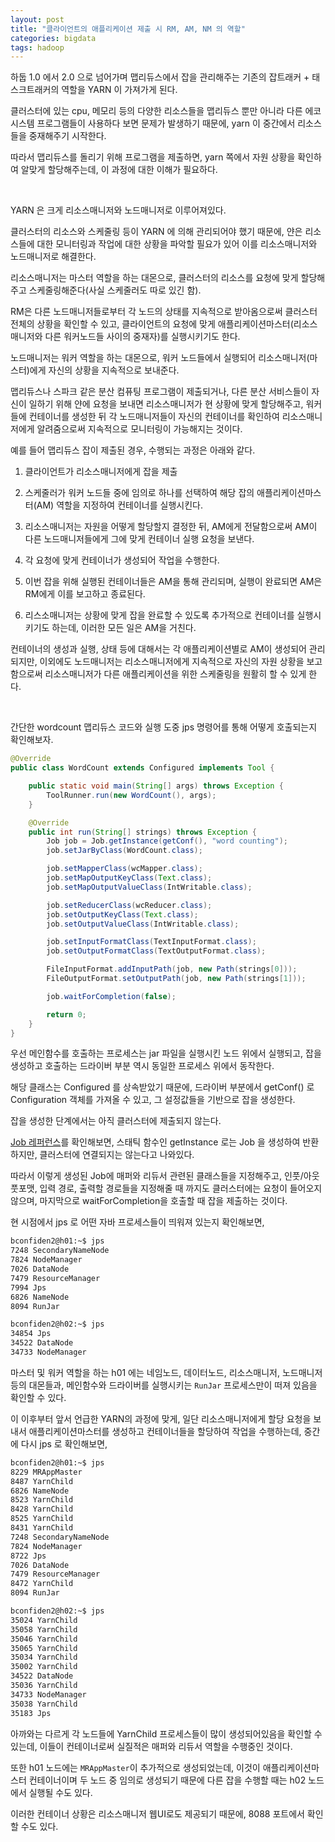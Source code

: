 ```yaml
---
layout: post
title: "클라이언트의 애플리케이션 제출 시 RM, AM, NM 의 역할"
categories: bigdata
tags: hadoop
---
```


하둡 1.0 에서 2.0 으로 넘어가며 맵리듀스에서 잡을 관리해주는 기존의 잡트래커 + 태스크트래커의 역할을 YARN 이 가져가게 된다.

클러스터에 있는 cpu, 메모리 등의 다양한 리소스들을 맵리듀스 뿐만 아니라 다른 에코시스템 프로그램들이 사용하다 보면 문제가 발생하기 때문에, yarn 이 중간에서 리소스들을 중재해주기 시작한다.

따라서 맵리듀스를 돌리기 위해 프로그램을 제출하면, yarn 쪽에서 자원 상황을 확인하여 알맞게 할당해주는데, 이 과정에 대한 이해가 필요하다.

<br>

YARN 은 크게 리소스매니저와 노드매니저로 이루어져있다.

클러스터의 리소스와 스케줄링 등이 YARN 에 의해 관리되어야 했기 때문에, 얀은 리소스들에 대한 모니터링과 작업에 대한 상황을 파악할 필요가 있어 이를 리소스매니저와 노드매니저로 해결한다.

리소스매니저는 마스터 역할을 하는 대몬으로, 클러스터의 리소스를 요청에 맞게 할당해주고 스케줄링해준다(사실 스케줄러도 따로 있긴 함).

RM은 다른 노드매니저들로부터 각 노드의 상태를 지속적으로 받아옴으로써 클러스터 전체의 상황을 확인할 수 있고, 클라이언트의 요청에 맞게 애플리케이션마스터(리소스매니저와 다른 워커노드들 사이의 중재자)를 실행시키기도 한다.

노드매니저는 워커 역할을 하는 대몬으로, 워커 노드들에서 실행되어 리소스매니저(마스터)에게 자신의 상황을 지속적으로 보내준다.

맵리듀스나 스파크 같은 분산 컴퓨팅 프로그램이 제출되거나, 다른 분산 서비스들이 자신이 일하기 위해 얀에 요청을 보내면 리소스매니저가 현 상황에 맞게 할당해주고, 워커들에 컨테이너를 생성한 뒤 각 노드매니저들이 자신의 컨테이너를 확인하여 리소스매니저에게 알려줌으로써 지속적으로 모니터링이 가능해지는 것이다.

예를 들어 맵리듀스 잡이 제출된 경우, 수행되는 과정은 아래와 같다.

1. 클라이언트가 리소스매니저에게 잡을 제출

2. 스케줄러가 워커 노드들 중에 임의로 하나를 선택하여 해당 잡의 애플리케이션마스터(AM) 역할을 지정하여 컨테이너를 실행시킨다.

3. 리소스매니저는 자원을 어떻게 할당할지 결정한 뒤, AM에게 전달함으로써 AM이 다른 노드매니저들에게 그에 맞게 컨테이너 실행 요청을 보낸다.

4. 각 요청에 맞게 컨테이너가 생성되어 작업을 수행한다.

5. 이번 잡을 위해 실행된 컨테이너들은 AM을 통해 관리되며, 실행이 완료되면 AM은 RM에게 이를 보고하고 종료된다.

6. 리스소매니저는 상황에 맞게 잡을 완료할 수 있도록 추가적으로 컨테이너를 실행시키기도 하는데, 이러한 모든 일은 AM을 거친다.

컨테이너의 생성과 실행, 상태 등에 대해서는 각 애플리케이션별로 AM이 생성되어 관리되지만, 이외에도 노드매니저는 리소스매니저에게 지속적으로 자신의 자원 상황을 보고함으로써 리소스매니저가 다른 애플리케이션을 위한 스케줄링을 원활히 할 수 있게 한다.

<br>

간단한 wordcount 맵리듀스 코드와 실행 도중 jps 명령어를 통해 어떻게 호출되는지 확인해보자.

```java
@Override
public class WordCount extends Configured implements Tool {

    public static void main(String[] args) throws Exception {
        ToolRunner.run(new WordCount(), args);
    }

    @Override
    public int run(String[] strings) throws Exception {
        Job job = Job.getInstance(getConf(), "word counting");
        job.setJarByClass(WordCount.class);

        job.setMapperClass(wcMapper.class);
        job.setMapOutputKeyClass(Text.class);
        job.setMapOutputValueClass(IntWritable.class);

        job.setReducerClass(wcReducer.class);
        job.setOutputKeyClass(Text.class);
        job.setOutputValueClass(IntWritable.class);

        job.setInputFormatClass(TextInputFormat.class);
        job.setOutputFormatClass(TextOutputFormat.class);

        FileInputFormat.addInputPath(job, new Path(strings[0]));
        FileOutputFormat.setOutputPath(job, new Path(strings[1]));

        job.waitForCompletion(false);

        return 0;
    }
}
```

우선 메인함수를 호출하는 프로세스는 jar 파일을 실행시킨 노드 위에서 실행되고, 잡을 생성하고 호출하는 드라이버 부분 역시 동일한 프로세스 위에서 동작한다.

해당 클래스는 Configured 를 상속받았기 때문에, 드라이버 부분에서 getConf() 로 Configuration 객체를 가져올 수 있고, 그 설정값들을 기반으로 잡을 생성한다.

잡을 생성한 단계에서는 아직 클러스터에 제출되지 않는다.

[Job 레퍼런스](https://hadoop.apache.org/docs/r3.2.1/api/org/apache/hadoop/mapreduce/Job.html#getInstance-org.apache.hadoop.conf.Configuration-)를 확인해보면, 스태틱 함수인 getInstance 로는 Job 을 생성하여 반환하지만, 클러스터에 연결되지는 않는다고 나와있다.

따라서 이렇게 생성된 Job에 매퍼와 리듀서 관련된 클래스들을 지정해주고, 인풋/아웃풋포맷, 입력 경로, 출력할 경로들을 지정해줄 때 까지도 클러스터에는 요청이 들어오지 않으며, 마지막으로 waitForCompletion을 호출할 때 잡을 제출하는 것이다.

현 시점에서 jps 로 어떤 자바 프로세스들이 띄워져 있는지 확인해보면,

```bash
bconfiden2@h01:~$ jps
7248 SecondaryNameNode
7824 NodeManager
7026 DataNode
7479 ResourceManager
7994 Jps
6826 NameNode
8094 RunJar

bconfiden2@h02:~$ jps
34854 Jps
34522 DataNode
34733 NodeManager
```

마스터 및 워커 역할을 하는 h01 에는 네임노드, 데이터노드, 리소스매니저, 노드매니저등의 대몬들과, 메인함수와 드라이버를 실행시키는 ```RunJar``` 프로세스만이 떠져 있음을 확인할 수 있다.

이 이후부터 앞서 언급한 YARN의 과정에 맞게, 일단 리소스매니저에게 할당 요청을 보내서 애플리케이션마스터를 생성하고 컨테이너들을 할당하여 작업을 수행하는데, 중간에 다시 jps 로 확인해보면,

```bash
bconfiden2@h01:~$ jps
8229 MRAppMaster
8487 YarnChild
6826 NameNode
8523 YarnChild
8428 YarnChild
8525 YarnChild
8431 YarnChild
7248 SecondaryNameNode
7824 NodeManager
8722 Jps
7026 DataNode
7479 ResourceManager
8472 YarnChild
8094 RunJar

bconfiden2@h02:~$ jps
35024 YarnChild
35058 YarnChild
35046 YarnChild
35065 YarnChild
35034 YarnChild
35002 YarnChild
34522 DataNode
35036 YarnChild
34733 NodeManager
35038 YarnChild
35183 Jps
```

아까와는 다르게 각 노드들에 YarnChild 프로세스들이 많이 생성되어있음을 확인할 수 있는데, 이들이 컨테이너로써 실질적은 매퍼와 리듀서 역할을 수행중인 것이다.

또한 h01 노드에는 ```MRAppMaster```이 추가적으로 생성되었는데, 이것이 애플리케이션마스터 컨테이너이며 두 노드 중 임의로 생성되기 때문에 다른 잡을 수행할 때는 h02 노드에서 실행될 수도 있다.

이러한 컨테이너 상황은 리소스매니저 웹UI로도 제공되기 때문에, 8088 포트에서 확인할 수도 있다.